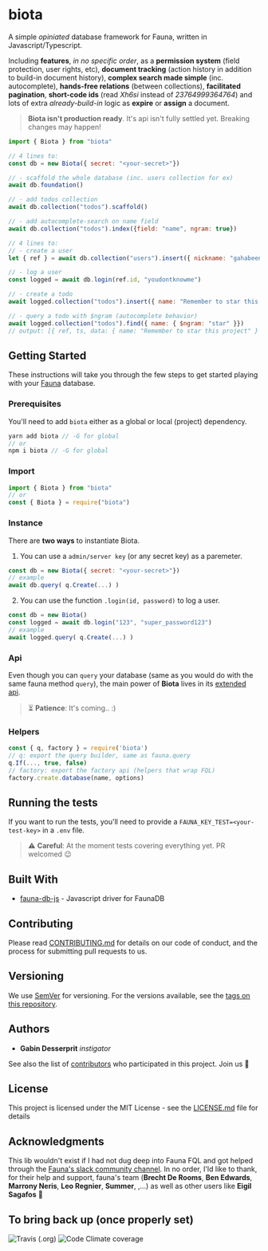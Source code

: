 
# biota

A simple *opiniated* database framework for Fauna, written in Javascript/Typescript.

Including **features**, *in no specific order*, as a **permission system** (field protection, user rights, etc), **document tracking** (action history in addition to build-in document history), **complex search made simple** (inc. autocomplete), **hands-free relations** (between collections), **facilitated pagination**, **short-code ids** (read *Xh6si* instead of *23764999364764*) and lots of extra *already-build-in* logic as **expire** or **assign**  a document. 

> **Biota isn't production ready**. It's api isn't fully settled yet. Breaking changes may happen!

```js
import { Biota } from "biota"
```
```js
// 4 lines to:
const db = new Biota({ secret: "<your-secret>"})

// - scaffold the whole database (inc. users collection for ex)
await db.foundation()

// - add todos collection
await db.collection("todos").scaffold()

// - add autocomplete-search on name field
await db.collection("todos").index({field: "name", ngram: true})
```
```js
// 4 lines to:
// - create a user
let { ref } = await db.collection("users").insert({ nickname: "gahabeen" }, { password: "youdontknowme" })

// - log a user
const logged = await db.login(ref.id, "youdontknowme")

// - create a todo
await logged.collection("todos").insert({ name: "Remember to star this project" })

// - query a todo with $ngram (autocomplete behavior)
await logged.collection("todos").find({ name: { $ngram: "star" }})
// output: [{ ref, ts, data: { name: "Remember to star this project" } }]
```

## Getting Started

These instructions will take you through the few steps to get started playing with your [Fauna](fauna.com/) database.

### Prerequisites

You'll need to add `biota` either as a global or local (project) dependency.

```js
yarn add biota // -G for global
// or
npm i biota // -G for global
```
### Import
```js
import { Biota } from "biota"
// or
const { Biota } = require("biota")
```

### Instance

There are **two ways** to instantiate Biota.

1. You can use a `admin/server key` (or any secret key) as a paremeter.  
```js
const db = new Biota({ secret: "<your-secret>"})
// example
await db.query( q.Create(...) )
```

2. You can use the function `.login(id, password)` to log a user.  
```js
const db = new Biota()
const logged = await db.login("123", "super_password123")
// example
await logged.query( q.Create(...) )
```
### Api
Even though you can `query` your database (same as you would do with the same fauna method `query`), the main power of **Biota** lives in its [extended api](#).


> ⏳ **Patience**: It's coming.. :)

### Helpers

```js
const { q, factory } = require('biota')
// q: export the query builder, same as fauna.query 
q.If(..., true, false)
// factory: export the factory api (helpers that wrap FQL)
factory.create.database(name, options)
```

## Running the tests

If you want to run the tests, you'll need to provide a `FAUNA_KEY_TEST=<your-test-key>` in a `.env` file.

> :warning: **Careful**: At the moment tests covering everything yet. PR welcomed 😉


## Built With

* [fauna-db-js](https://github.com/fauna/faunadb-js) - Javascript driver for FaunaDB

## Contributing

Please read [CONTRIBUTING.md](CONTRIBUTING.md) for details on our code of conduct, and the process for submitting pull requests to us.

## Versioning

We use [SemVer](http://semver.org/) for versioning. 
For the versions available, see the [tags on this repository](https://github.com/gahabeen/biota/tags). 

## Authors

* **Gabin Desserprit** *instigator*

See also the list of [contributors](https://github.com/gahabeen/biota/contributors) who participated in this project.
Join us :beers:

## License

This project is licensed under the MIT License - see the [LICENSE.md](LICENSE.md) file for details

## Acknowledgments
This lib wouldn't exist if I had not dug deep into Fauna FQL and got helped through the [Fauna's slack community channel](fauna-community.slack.com). In no order, I'ld like to thank, for their help and support, fauna's team (**Brecht De Rooms**, **Ben Edwards**, **Marrony Neris**, **Leo Regnier**, **Summer**, ,...) as well as other users like **Eigil Sagafos** 🙏

## To bring back up (once properly set)
![Travis (.org)](https://img.shields.io/travis/gahabeen/biota?style=flat-square) ![Code Climate coverage](https://img.shields.io/codeclimate/coverage/gahabeen/biota?style=flat-square)
